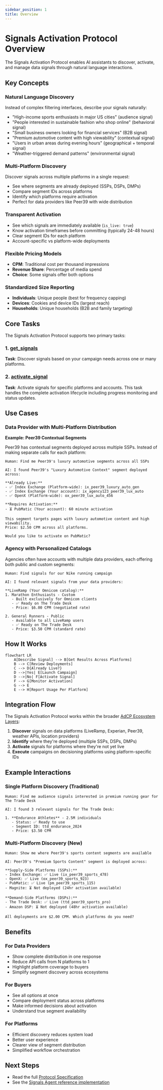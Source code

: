```yaml
---
sidebar_position: 1
title: Overview
---
```


# Signals Activation Protocol Overview

The Signals Activation Protocol enables AI assistants to discover, activate, and manage data signals through natural language interactions.

## Key Concepts

### Natural Language Discovery
Instead of complex filtering interfaces, describe your signals naturally:
- "High-income sports enthusiasts in major US cities" (audience signal)
- "People interested in sustainable fashion who shop online" (behavioral signal)
- "Small business owners looking for financial services" (B2B signal)
- "Premium automotive content with high viewability" (contextual signal)
- "Users in urban areas during evening hours" (geographical + temporal signal)
- "Weather-triggered demand patterns" (environmental signal)

### Multi-Platform Discovery
Discover signals across multiple platforms in a single request:
- See where segments are already deployed (SSPs, DSPs, DMPs)
- Compare segment IDs across platforms
- Identify which platforms require activation
- Perfect for data providers like Peer39 with wide distribution

### Transparent Activation
- See which signals are immediately available (`is_live: true`)
- Know activation timeframes before committing (typically 24-48 hours)
- Clear segment IDs for each platform
- Account-specific vs platform-wide deployments

### Flexible Pricing Models
- **CPM**: Traditional cost per thousand impressions
- **Revenue Share**: Percentage of media spend
- **Choice**: Some signals offer both options

### Standardized Size Reporting
- **Individuals**: Unique people (best for frequency capping)
- **Devices**: Cookies and device IDs (largest reach)
- **Households**: Unique households (B2B and family targeting)

## Core Tasks

The Signals Activation Protocol supports two primary tasks:

### 1. [get_signals](./tasks/get_signals)
**Task**: Discover signals based on your campaign needs across one or many platforms.

### 2. [activate_signal](./tasks/activate_signal)  
**Task**: Activate signals for specific platforms and accounts. This task handles the complete activation lifecycle including progress monitoring and status updates.


## Use Cases

### Data Provider with Multi-Platform Distribution

**Example: Peer39 Contextual Segments**

Peer39 has contextual segments deployed across multiple SSPs. Instead of making separate calls for each platform:

```
Human: Find me Peer39's luxury automotive segments across all SSPs

AI: I found Peer39's "Luxury Automotive Context" segment deployed across:

**Already Live:**
- ✅ Index Exchange (Platform-wide): ix_peer39_luxury_auto_gen
- ✅ Index Exchange (Your account): ix_agency123_peer39_lux_auto  
- ✅ OpenX (Platform-wide): ox_peer39_lux_auto_456

**Requires Activation:**
- ⏳ PubMatic (Your account): 60 minute activation

This segment targets pages with luxury automotive content and high viewability.
Price: $2.50 CPM across all platforms.

Would you like to activate on PubMatic?
```

### Agency with Personalized Catalogs

Agencies often have accounts with multiple data providers, each offering both public and custom segments:

```
Human: Find signals for our Nike running campaign

AI: I found relevant signals from your data providers:

**LiveRamp (Your Omnicom catalog):**
1. Marathon Enthusiasts - Custom
   - Built exclusively for Omnicom clients
   - ✅ Ready on The Trade Desk
   - Price: $6.00 CPM (negotiated rate)

2. General Runners - Public  
   - Available to all LiveRamp users
   - ✅ Ready on The Trade Desk
   - Price: $3.50 CPM (standard rate)
```

## How It Works

```mermaid
flowchart LR
    A[Describe Signal] --> B[Get Results Across Platforms]
    B --> C[Review Deployments]
    C --> D{Already Live?}
    D -->|Yes| E[Launch Campaign]
    D -->|No| F[Activate Signal]
    F --> G[Monitor Activation]
    G --> E
    E --> H[Report Usage Per Platform]
```

## Integration Flow

The Signals Activation Protocol works within the broader [AdCP Ecosystem Layers](../intro#the-adcp-ecosystem-layers):

1. **Discover** signals on data platforms (LiveRamp, Experian, Peer39, weather APIs, location providers)
2. **Identify** where they're deployed (multiple SSPs, DSPs, DMPs)
3. **Activate** signals for platforms where they're not yet live
4. **Execute** campaigns on decisioning platforms using platform-specific IDs

## Example Interactions

### Single Platform Discovery (Traditional)

```
Human: Find me audience signals interested in premium running gear for The Trade Desk

AI: I found 3 relevant signals for The Trade Desk:

1. **Endurance Athletes** - 2.5M individuals
   - Status: ✅ Ready to use
   - Segment ID: ttd_endurance_2024
   - Price: $3.50 CPM
```

### Multi-Platform Discovery (New)

```
Human: Show me where Peer39's sports content segments are available

AI: Peer39's "Premium Sports Content" segment is deployed across:

**Supply-Side Platforms (SSPs):**
- Index Exchange: ✅ Live (ix_peer39_sports_478)
- OpenX: ✅ Live (ox_peer39_sports_923)  
- PubMatic: ✅ Live (pm_peer39_sports_115)
- Magnite: ⏳ Not deployed (24hr activation available)

**Demand-Side Platforms (DSPs):**
- The Trade Desk: ✅ Live (ttd_peer39_sports_pro)
- Amazon DSP: ⏳ Not deployed (48hr activation available)

All deployments are $2.00 CPM. Which platforms do you need?
```

## Benefits

### For Data Providers
- Show complete distribution in one response
- Reduce API calls from N platforms to 1
- Highlight platform coverage to buyers
- Simplify segment discovery across ecosystems

### For Buyers
- See all options at once
- Compare deployment status across platforms
- Make informed decisions about activation
- Understand true segment availability

### For Platforms
- Efficient discovery reduces system load
- Better user experience
- Clearer view of segment distribution
- Simplified workflow orchestration

## Next Steps

- Read the full [Protocol Specification](./specification)
- See the [Signals Agent reference implementation](https://github.com/adcontextprotocol/signals-agent)
